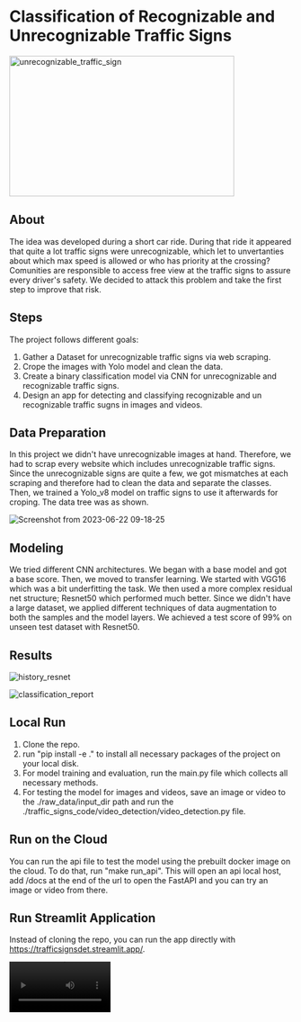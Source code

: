 # Classification of Recognizable and Unrecognizable Traffic Signs

<img width="400" height="250" alt="unrecognizable_traffic_sign" src="https://advancelocal-adapter-image-uploads.s3.amazonaws.com/image.silive.com/home/silive-media/width2048/img/seen/photo/2017/08/18/23257976-standard.jpg">

## About
The idea was developed during a short car ride. During that ride
it appeared that quite a lot traffic signs were unrecognizable, which let to unvertanties about which max speed is allowed or who has priority at the crossing?
Comunities are responsible to access free view at the traffic signs to assure every driver's safety. We decided to attack this problem and take the first step to improve that risk.

## Steps
The project follows different goals:

1. Gather a Dataset for unrecognizable traffic signs via web scraping.
2. Crope the images with Yolo model and clean the data.
3. Create a binary classification model via CNN for unrecognizable and recognizable traffic signs.
4. Design an app for detecting and classifying recognizable and un recognizable traffic sugns in images and videos.

## Data Preparation
In this project we didn't have unrecognizable images at hand. Therefore, we had to scrap every website which includes unrecognizable traffic signs. Since the unrecognizable signs are quite a few, we got mismatches at each scraping and therefore had to clean the data and separate the classes. Then, we trained a Yolo_v8 model on traffic signs to use it afterwards for croping.
The data tree was as shown.

![Screenshot from 2023-06-22 09-18-25](https://github.com/Matuschkalulu/traffic_signs/assets/107108097/948179a1-86c9-4e7d-9b7b-da374e49d6c1)


## Modeling
We tried different CNN architectures. We began with a base model and got a base score. Then, we moved to transfer learning. We started with VGG16	which was a bit underfitting the task. We then used a more complex residual net structure; Resnet50 which performed much better. Since we didn't have a large dataset, we applied different techniques of data augmentation to both the samples and the model layers. We achieved a test score of 99% on unseen test dataset with Resnet50.

## Results
![history_resnet](https://github.com/Matuschkalulu/traffic_signs/assets/107108097/8a5b076c-8bbc-4abc-bff6-041bbd7fc21c)

![classification_report](https://github.com/Matuschkalulu/traffic_signs/assets/107108097/d6574314-7fee-4c6f-8e4b-7b3b2a590907)

## Local Run
1. Clone the repo.
2. run "pip install -e ." to install all necessary packages of the project on your local disk.
3. For model training and evaluation, run the main.py file which collects all necessary methods.
4. For testing the model for images and videos, save an image or video to the ./raw_data/input_dir path and run the ./traffic_signs_code/video_detection/video_detection.py file.

## Run on the Cloud
You can run the api file to test the model using the prebuilt docker image on the cloud. To do that, run "make run_api". This will open an api local host, add /docs at the end of the url to open the FastAPI and you can try an image or video from there.

## Run Streamlit Application
Instead of cloning the repo, you can run the app directly with https://trafficsignsdet.streamlit.app/.

<video src='https://drive.google.com/file/d/1UypN9BC3WMw76DzB_QiMEGcmTqbQDGBi/view?usp=drive_link' width=180/>


![f6f4c7d9d53ee5bcedb288601eccecb56d04d8469618d93a961fc803](https://github.com/Matuschkalulu/traffic_signs/assets/107108097/e51c676e-e557-4ae7-890a-0f9c0388df59)


![img_readme2](https://github.com/Matuschkalulu/traffic_signs/assets/107108097/1bb6de38-e369-47a4-85fd-0c3d607c69ab)


Feel free to try it and happy driving!

## References
1. https://www.kaggle.com/code/valentynsichkar/traffic-signs-detection-by-yolo-v3-opencv-keras
2. https://datamonje.com/image-data-augmentation/
